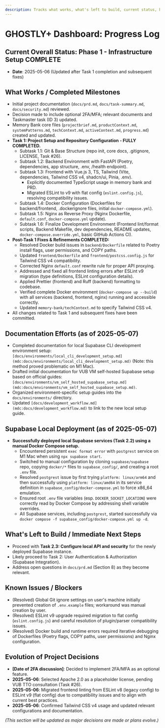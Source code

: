 ```yaml
---
description: Tracks what works, what's left to build, current status, known issues, and the evolution of project decisions for the GHOSTLY+ Dashboard.
---
```


# GHOSTLY+ Dashboard: Progress Log

## Current Overall Status: Phase 1 - Infrastructure Setup COMPLETE

- **Date**: 2025-05-06 (Updated after Task 1 completion and subsequent fixes)

## What Works / Completed Milestones

-   Initial project documentation (`docs/prd.md`, `docs/task-summary.md`, `docs/security.md`) reviewed.
-   Decision made to include optional 2FA/MFA; relevant documents and Taskmaster task (ID 3) updated.
-   Memory Bank core files (`projectbrief.md`, `productContext.md`, `systemPatterns.md`, `techContext.md`, `activeContext.md`, `progress.md`) created and updated.
-   **Task 1: Project Setup and Repository Configuration - FULLY COMPLETED.**
    -   Subtask 1.1: Git & Base Structure (repo init, core docs, .gitignore, LICENSE, Task #26).
    -   Subtask 1.2: Backend Environment with FastAPI (Poetry, dependencies, app structure, .env, /health endpoint).
    -   Subtask 1.3: Frontend with Vue.js 3, TS, Tailwind (Vite, dependencies, Tailwind CSS v4, shadcn/ui, Pinia, .env).
        - Explicitly documented TypeScript usage in memory bank and PRD.
        - Migrated ESLint to v9 with flat config (`eslint.config.js`), resolving compatibility issues.
    -   Subtask 1.4: Docker Configuration (Dockerfiles for backend/frontend, .dockerignore files, initial `docker-compose.yml`).
    -   Subtask 1.5: Nginx as Reverse Proxy (Nginx Dockerfile, `default.conf`, `docker-compose.yml` update).
    -   Subtask 1.6: Finalize Development Environment (Frontend lint/format scripts, Backend Makefile, dev dependencies, README updates, `docker-compose.override.yml`, basic GitHub Actions CI).
-   **Post-Task 1 Fixes & Refinements COMPLETED:**
    -   Resolved Docker build issues in `backend/Dockerfile` related to Poetry install flags, user permissions, and COPY paths.
    -   Updated `frontend/Dockerfile` and `frontend/postcss.config.js` for Tailwind CSS v4 compatibility.
    -   Corrected Nginx `default.conf` rewrite rule for proper API proxying.
    -   Addressed and fixed all frontend linting errors after ESLint v9 migration (type definitions, ESLint configuration details).
    -   Applied Prettier (frontend) and Ruff (backend) formatting to codebase.
    -   Verified complete Docker environment (`docker-compose up --build`) with all services (backend, frontend, nginx) running and accessible correctly.
    -   Updated `memory-bank/techContext.md` to specify Tailwind CSS v4.
-   All changes related to Task 1 and subsequent fixes have been committed.

## Documentation Efforts (as of 2025-05-07)

-   Completed documentation for local Supabase CLI development environment setup: `[docs/environments/local_cli_development_setup.md](mdc:docs/environments/local_cli_development_setup.md)` (Note: this method proved problematic on M1 Mac).
-   Drafted initial documentation for VUB VM self-hosted Supabase setup based on official guides: `[docs/environments/vm_self_hosted_supabase_setup.md](mdc:docs/environments/vm_self_hosted_supabase_setup.md)`.
-   Organized environment-specific setup guides into the `docs/environments/` directory.
-   Updated `[docs/development_workflow.md](mdc:docs/development_workflow.md)` to link to the new local setup guide.

## Supabase Local Deployment (as of 2025-05-07)

-   **Successfully deployed local Supabase services (Task 2.2) using a manual Docker Compose setup.**
    -   Encountered persistent `exec format error` with `postgrest` service on M1 Mac when using `npx supabase start`.
    -   Switched to manual configuration by cloning `supabase/supabase` repo, copying `docker/*` files to `supabase_config/`, and creating a root `.env` file.
    -   Resolved `postgrest` issue by first trying `platform: linux/arm64` and then successfully using `platform: linux/amd64` in its service definition in `supabase_config/docker-compose.yml` to force x86_64 emulation.
    -   Ensured root `.env` file variables (esp. `DOCKER_SOCKET_LOCATION`) were correctly read by Docker Compose by addressing shell variable overrides.
    -   All Supabase services, including `postgrest`, started successfully via `docker compose -f supabase_config/docker-compose.yml up -d`.

## What's Left to Build / Immediate Next Steps

-   Proceed with **Task 2.3: Configure local API and security** for the newly deployed Supabase instance.
-   Likely proceed to Task 2: User Authentication & Authorization (Supabase Integration).
-   Address open questions in `docs/prd.md` (Section 8) as they become relevant.

## Known Issues / Blockers

-   (Resolved) Global Git ignore settings on user's machine initially prevented creation of `.env.example` files; workaround was manual creation by user.
-   (Resolved) ESLint v9 upgrade required migration to flat config (`eslint.config.js`) and careful resolution of plugin/parser compatibility issues.
-   (Resolved) Docker build and runtime errors required iterative debugging of Dockerfiles (Poetry flags, COPY paths, user permissions) and Nginx configuration.

## Evolution of Project Decisions

-   **[Date of 2FA discussion]**: Decided to implement 2FA/MFA as an optional feature.
-   **2025-05-06**: Selected Apache 2.0 as a placeholder license, pending VUB TTO consultation (Task #26).
-   **2025-05-06**: Migrated frontend linting from ESLint v8 (legacy config) to ESLint v9 (flat config) due to compatibility issues and to align with current best practices.
-   **2025-05-06**: Confirmed Tailwind CSS v4 usage and updated relevant configurations and documentation.

*(This section will be updated as major decisions are made or plans evolve.)* 